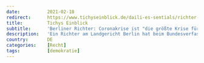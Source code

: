 ```yaml
---
date:          2021-02-18
redirect:      https://www.tichyseinblick.de/daili-es-sentials/richter-die-groesste-krise-fuer-das-grundgesetz/
title:         Tichys Einblick
subtitle:      'Berliner Richter: Coronakrise ist "die größte Krise für das Grundgesetz"'
description:   'Ein Richter am Landgericht Berlin hat beim Bundesverfassungsgericht in Karlsruhe eine Verfassungsbeschwerde eingereicht. In der Coronakrise werde der juristische Maßstab für Verletzungen von Grundrechten verschoben.'
country:       DE
categories:    [Recht]
tags:          [demokratie]
---
```

